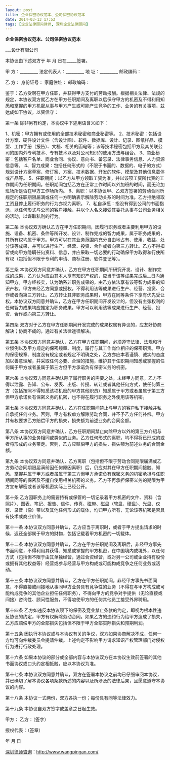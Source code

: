 ```yaml
---
layout: post
title: 企业保密协议范本、公司保密协议范本
date: 2014-03-13 17:53
tags: [企业法律顾问律师, 深圳企业法律顾问]
---
```

<strong>企业保密协议范本、公司保密协议范本</strong>

___设计有限公司

本协议由下述双方于 年 月 日在_____签署。

甲 方：_________
法定代表人：_________
地 址：_________
邮政编码：

乙 方：
身份证号：
家庭住址：
邮政编码：

鉴于：乙方受聘在甲方任职，并获得甲方支付的劳动报酬。根据相关法律、法规的规定，本协议双方就乙方在甲方任职期间及离职以后保守甲方的机密及不得利用知悉和掌握的甲方机密从事与甲方产生或可能产生竞争的工作、业务的有关事项，兹达成如下协议，以资信守：

第一条 除非另有约定，本协议中下述用语含义如下：

1、机密：甲方拥有或使用的全部技术秘密和商业秘密等。
2、技术秘密：包括设计方案、硬件设计文件（含设计图）、软件、数据库、设计、记录、图纸样品、模型、工作手册（报告）、文档、相关的函电等；该等技术秘密包括甲方及其关联公司的国内外专利技术、专有技术以及对公司知识的使用方法与组合。
3、商业秘密：包括客户名单、商业合同、协议、意向书、备忘录、法律事务信息、人力资源信息等。
4、智力成果：包括任何形式的（不限于书面的、数据的、电子的方式）规划设计方案草案、修订案、方案、技术数据、开发的软件、模型及其他信息载体或产品等。
5、任职期间：以乙方从甲方领取工资为准，并以该项工资所代表的工作期间为任职期间。任职期间包括乙方在正常工作时间以外加班的时间，而无论加班场所是否在甲方工作场所内。
6、离职：以本协议甲、乙双方签署的劳动合同所规定的任职期限届满或任何一方明确表示解除劳动关系的时间为准。乙方拒绝领取工资且停止履行职务的行为亦视为离职。
7、私自承揽：指没有得到公司的书面指派，以任何形式与公司的客户接触，并以个人名义接受其委托从事与公司业务相关的活动，以谋取私利的行为。

第二条 本协议双方确认乙方在甲方任职期间，因履行职务或者主要利用甲方的设施、设备、机密、条件等所开发、设计、制作完成的智力成果，属于职务成果的，其所有权均属于甲方。甲方可以在其业务范围内充分自由地占有、使用、收益、处分该等成果，并可以进行生产、经营、投资、合作或者向第三方转让。乙方不得扣留或向甲方隐瞒任何资料、信息，并应采取一切必要的行动确保甲方取得和行使所有权（包括但不限于专利的申请、商标注册、软件登记等）。

第三条 本协议双方同意并确认，乙方在甲方任职期间所研究开发、设计、制作完成的成果，乙方认为应由其本人享有知识产权的，应当于该等成果完成后__日内通知甲方。甲方经核实，认为确系非职务成果的，由乙方依法享有该等智力成果的知识产权。甲方未经乙方同意或授权，不得利用该等成果进行生产、经营、投资、合作或者向第三方转让。乙方转让其非职务成果时，甲方在同等条件下享有优先受让权。本协议双方同意并确认，乙方在甲方任职期间开发设计的，但没有主张权利的任何智力成果均应推定为职务成果。甲方可以利用该等成果进行生产、经营、投资、合作或向第三方转让。

第四条 双方对于乙方在甲方任职期间开发完成的成果权属有异议的，应友好协商解决；协商不成的，通过有关法律途径解决。

第五条 本协议双方同意并确认，乙方在甲方任职期间，必须遵守法律、法规和行业惯例以及甲方规定的保密规章、制度，履行与其工作岗位相应的保密职责。甲方的保密规章、制度没有规定或者规定不明确之处，乙方亦应本着谨慎、诚实的态度加以善意理解，并采取任何必要、合理的措施，维护其于任职期间知悉或掌握的任何属于甲方或者虽属于第三方但甲方承诺负有保密义务的机密。

第六条 本协议双方同意并确认除了履行职务的需要之处，未经甲方同意，乙方不得以泄露、告知、公布、发表、出版、传授、转让或者其他任何方式，使任何第三方（包括按照不得知悉该项机密的甲方其他职员）知悉属于甲方或者虽属于第三方但甲方承诺负有保密义务的机密，也不得在履行职务之外使用该等机密。

第七条 本协议双方同意并确认，乙方在任职期间禁止与甲方的客户私下接触并私自承揽任何业务。否则，甲方有权单方解除劳动合同，并不予乙方任何补偿。甲方并有权要求乙方赔偿甲方的损失，损失额为前述业务的合同金额。

第八条 本协议双方同意并确认，乙方任职期间禁止向除甲方以外的第三方介绍与甲方所从事的业务相同或类似的业务。乙方任何形式的离职，均不得将已形成的或者将形成的业务带走。否则，乙方应赔偿甲方的损失，损失额为前述业务的合同金额。

第九条 本协议双方同意并确认，乙方离职（包括但不限于劳动合同期限届满或乙方劳动合同期限届满前因任何原因离职）后，仍应对其在甲方任职期间接触、知悉、掌握并属于甲方或者虽属于第三方但甲方承诺负有保密义务的机密承担与任职期间同等的保密及不擅自使用相关机密的义务。乙方不再承担保密义务的期限为甲方宣布解密或者该等机密实际上已经公开。

第十条 乙方因职务上的需要持有或保管的一切记录着甲方机密的文件、资料（含照片）、图表、笔记、报告、信件、传真、磁带、磁盘（软盘、硬盘）、光盘、仪器、录音（像）带以及其他任何形式的载体，均归甲方所有，无论该等机密是否具有技术或商业价值。

第十一条 本协议双方同意并确认，乙方应当于离职时，或者于甲方提出请求的时候，返还全部属于甲方的财物，包括记载着甲方机密的一切载体。

第十二条 本协议双方同意并确认，乙方在甲方任职期间及离职后，非经甲方事先书面同意，不得利用其获得、知悉或掌握的甲方机密，在中国境内或境外，以任何方式（包括但不限于由其单独经营，通过合资经营，或对另一公司或企业持有股份或拥有其他权益等）经营或参与经营与甲方构成或可能构成竞争之任何业务或活动。

第十三条 本协议双方同意并确认，乙方在甲方任职期间，非经甲方事先书面同意，不得直接或间接地从事同甲方业务具有竞争性的业务（不得在与甲方构成或可能构成竞争的其他企业担任任何职务），不得向甲方的竞争对手提供（无论直接或间接）咨询性、顾问性服务，不得唆使甲方的任何其他员工接受外界聘用。

第十四条 乙方如违反本协议项下的保密及竞业禁止条款的约定，即视为根本性违反协议的约定，甲方有权解除劳动合同。如果乙方的违约行为给甲方造成了损失，乙方应赔偿甲方的全部损失包括但不限于甲方全部实际损失和预期利润。

第十五条 因执行本协议或与本协议有关的争议，双方如果协商解决不成，任何一方均可向仲裁委员会提请仲裁。上述约定不影响甲方请求知识产权管理部门对侵权行为进行行政处理。

第十六条 如果本协议的部分或全部内容与本协议双方在本协议生效前签署的其他书面协议或口头约定相抵触，应以本协议为准。

第十七条 本协议双方同意并确认，双方在签署本协议之前均已仔细审阅本协议，并已确切了解本协议各项条款所述的内容以及所涉及的法律后果，且愿意遵守本协议的内容。

第十八条 本协议一式两份，双方各执一份；每份具有同等法律效力。

第十九条 本协议自双方签字或盖章之日起生效。

甲方： 乙方：（签字）

授权代表：（签章）

年 月 日

<a href="http://www.wangpingan.com/">深圳律师咨询</a>：<a href="http://www.wangpingan.com/">http://www.wangpingan.com/</a>

